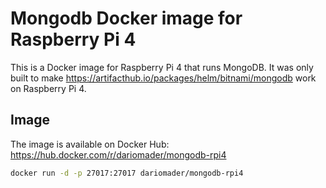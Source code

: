 # Mongodb Docker image for Raspberry Pi 4

This is a Docker image for Raspberry Pi 4 that runs MongoDB. It was only built to make https://artifacthub.io/packages/helm/bitnami/mongodb work on Raspberry Pi 4.

## Image

The image is available on Docker Hub: https://hub.docker.com/r/dariomader/mongodb-rpi4

```bash
docker run -d -p 27017:27017 dariomader/mongodb-rpi4
```
